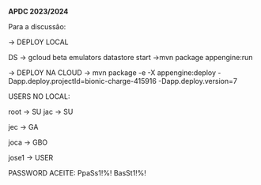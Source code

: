 **APDC 2023/2024**

Para a discussão:

-> DEPLOY LOCAL

DS -> gcloud beta emulators datastore start
->mvn package appengine:run

-> DEPLOY NA CLOUD
-> mvn package -e -X appengine:deploy -Dapp.deploy.projectId=bionic-charge-415916 -Dapp.deploy.version=7


USERS NO LOCAL:

root -> SU
jac -> SU

jec -> GA

joca -> GBO

jose1 -> USER

PASSWORD ACEITE:
PpaSs1!%!
BasSt1!%!



